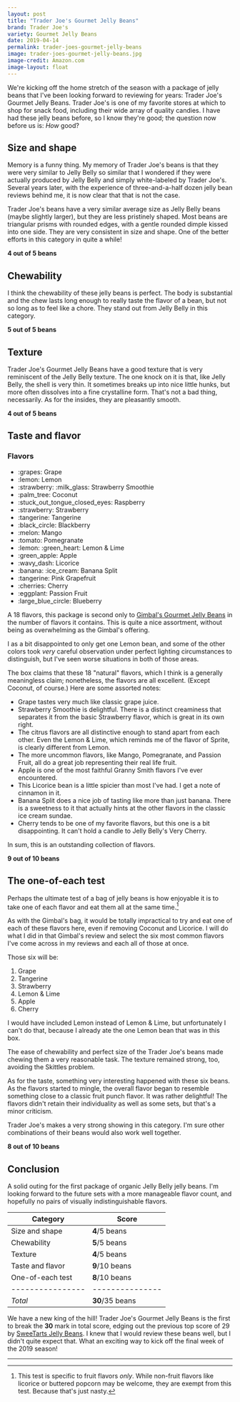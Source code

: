 ```yaml
---
layout: post
title: "Trader Joe's Gourmet Jelly Beans"
brand: Trader Joe's
variety: Gourmet Jelly Beans
date: 2019-04-14
permalink: trader-joes-gourmet-jelly-beans
image: trader-joes-gourmet-jelly-beans.jpg
image-credit: Amazon.com
image-layout: float
---
```



We're kicking off the home stretch of the season with
a package of jelly beans that I've been looking forward to reviewing
for years: Trader Joe's Gourmet Jelly Beans.
Trader Joe's is one of my favorite stores at which to shop for snack food,
including their wide array of quality candies.
I have had these jelly beans before, so I know they're good;
the question now before us is: _How_ good?


## Size and shape

Memory is a funny thing.
My memory of Trader Joe's beans is that they were very similar to Jelly Belly
so similar that I wondered if they were actually produced by Jelly Belly
and simply white-labeled by Trader Joe's.
Several years later, with the experience of three-and-a-half dozen
jelly bean reviews behind me, it is now clear that that is not the case.

Trader Joe's beans have a very similar average size as Jelly Belly beans
(maybe slightly larger), but they are less pristinely shaped.
Most beans are triangular prisms with rounded edges,
with a gentle rounded dimple kissed into one side.
They are very consistent in size and shape.
One of the better efforts in this category in quite a while!

**4 out of 5 beans**


## Chewability

I think the chewability of these jelly beans is perfect.
The body is substantial and the chew lasts long enough to really
taste the flavor of a bean, but not so long as to feel like a chore.
They stand out from Jelly Belly in this category.

**5 out of 5 beans**


## Texture

Trader Joe's Gourmet Jelly Beans have a good texture
that is very reminiscent of the Jelly Belly texture.
The one knock on it is that, like Jelly Belly, the shell is very thin.
It sometimes breaks up into nice little hunks,
but more often dissolves into a fine crystalline form.
That's not a bad thing, necessarily.
As for the insides, they are pleasantly smooth.

**4 out of 5 beans**


## Taste and flavor

<div class="inset">
    <h3>Flavors</h3>
    <ul class="emoji-list">
        <li>:grapes: Grape</li>
        <li>:lemon: Lemon</li>
        <li>:strawberry: :milk_glass: Strawberry Smoothie</li>
        <li>:palm_tree: Coconut</li>
        <li>:stuck_out_tongue_closed_eyes: Raspberry</li>
        <li>:strawberry: Strawberry</li>
        <li>:tangerine: Tangerine</li>
        <li>:black_circle: Blackberry</li>
        <li>:melon: Mango</li>
        <li>:tomato: Pomegranate</li>
        <li>:lemon: :green_heart: Lemon & Lime</li>
        <li>:green_apple: Apple</li>
        <li>:wavy_dash: Licorice</li>
        <li>:banana: :ice_cream: Banana Split</li>
        <li>:tangerine: Pink Grapefruit</li>
        <li>:cherries: Cherry</li>
        <li>:eggplant: Passion Fruit</li>
        <li>:large_blue_circle: Blueberry</li>
    </ul>
</div>

A 18 flavors, this package is second only to
[Gimbal's Gourmet Jelly Beans](/gimbals-gourmet-jelly-beans)
in the number of flavors it contains.
This is quite a nice assortment,
without being as overwhelming as the Gimbal's offering.

I as a bit disappointed to only get one Lemon bean,
and some of the other colors took _very_ careful observation
under perfect lighting circumstances to distinguish,
but I've seen worse situations in both of those areas.

The box claims that these 18 "natural" flavors,
which I think is a generally meaningless claim;
nonetheless, the flavors are all excellent.
(Except Coconut, of course.)
Here are some assorted notes:

- Grape tastes very much like classic grape juice.
- Strawberry Smoothie is delightful.
  There is a distinct creaminess that separates it from
  the basic Strawberry flavor, which is great in its own right.
- The citrus flavors are all distinctive enough to stand apart from each other.
  Even the Lemon & Lime, which reminds me of the flavor of Sprite,
  is clearly different from Lemon.
- The more uncommon flavors, like Mango, Pomegranate, and Passion Fruit,
  all do a great job representing their real life fruit.
- Apple is one of the most faithful Granny Smith flavors I've ever encountered.
- This Licorice bean is a little spicier than most I've had.
  I get a note of cinnamon in it.
- Banana Split does a nice job of tasting like more than just banana.
  There is a sweetness to it that actually hints at the other flavors
  in the classic ice cream sundae.
- Cherry tends to be one of my favorite flavors,
  but this one is a bit disappointing.
  It can't hold a candle to Jelly Belly's Very Cherry.

In sum, this is an outstanding collection of flavors.

**9 out of 10 beans**


## The one-of-each test

Perhaps the ultimate test of a bag of jelly beans is how enjoyable it is
to take one of each flavor and eat them all at the same time.[^1]

As with the Gimbal's bag, it would be totally impractical to try and eat
one of each of these flavors here, even if removing Coconut and Licorice.
I will do what I did in that Gimbal's review and
select the six most common flavors I've come across in my reviews
and each all of those at once.

Those six will be:

1. Grape
1. Tangerine
1. Strawberry
1. Lemon & Lime
1. Apple
1. Cherry

I would have included Lemon instead of Lemon & Lime,
but unfortunately I can't do that,
because I already ate the one Lemon bean that was in this box.

The ease of chewability and perfect size of the Trader Joe's beans
made chewing them a very reasonable task.
The texture remained strong, too, avoiding the Skittles problem.

As for the taste, something very interesting happened with these six beans.
As the flavors started to mingle, the overall flavor began to
resemble something close to a classic fruit punch flavor.
It was rather delightful!
The flavors didn't retain their individuality as well as some sets,
but that's a minor criticism.

Trader Joe's makes a very strong showing in this category.
I'm sure other combinations of their beans would also work well together.

**8 out of 10 beans**


## Conclusion

A solid outing for the first package of organic Jelly Belly jelly beans.
I'm looking forward to the future sets with a more manageable flavor count,
and hopefully no pairs of visually indistinguishable flavors.

Category         | Score
---------------- | ---------------
Size and shape   | **4**/5 beans
Chewability      | **5**/5 beans
Texture          | **4**/5 beans
Taste and flavor | **9**/10 beans
One-of-each test | **8**/10 beans
---------------- | ---------------
_Total_          | **30**/35 beans


We have a new king of the hill!
Trader Joe's Gourmet Jelly Beans is the first to break the **30** mark
in total score, edging out the previous top score of 29 by
[SweeTarts Jelly Beans](/sweetarts-jelly-beans).
I knew that I would review these beans well, but I didn't quite expect that.
What an exciting way to kick off the final week of the 2019 season!


---

[^1]: This test is specific to fruit flavors _only_. While non-fruit flavors like licorice or buttered popcorn may be welcome, they are exempt from this test. Because that's just nasty.
